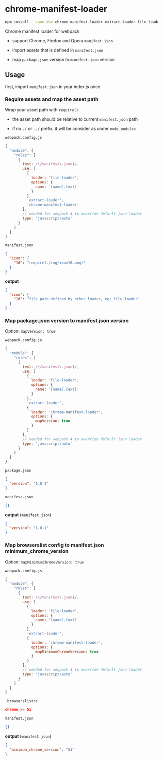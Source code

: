 # chrome-manifest-loader

```sh
npm install --save-dev chrome-manifest-loader extract-loader file-loader
```

Chrome manifest loader for webpack

- support Chrome, Firefox and Opera `manifest.json`

- import assets that is defined in `manifest.json`

- map `package.json` version to `manifest.json` version

## Usage

first, import `manifest.json` in your index js once

### Require assets and map the asset path

Wrap your asset path with `require()`

- the asset path should be relative to current `manifest.json` path

- if no `./` or `../` prefix, it will be consider as under `node_modules`

`webpack.config.js`

```js
{
  "module": {
    "rules": [
      {
        test: /\/manifest\.json$/,
        use: [
          {
            loader: 'file-loader',
            options: {
              name: '[name].[ext]'
            }
          },
          'extract-loader',
          'chrome-manifest-loader'
        ],
        // needed for webpack 4 to override default json loader
        type: 'javascript/auto'
      }
    ]
  }
}
```

`manifest.json`

```json
{
  "icon": {
    "16": "require(./img/icon16.png)"
  }
}
```

__output__

```json
{
  "icon": {
    "16": "file path defined by other loader, eg: file-loader"
  }
}
```

### Map package.json version to manifest.json version

Option: `mapVersion: true`

`webpack.config.js`

```js
{
  "module": {
    "rules": [
      {
        test: /\/manifest\.json$/,
        use: [
          {
            loader: 'file-loader',
            options: {
              name: '[name].[ext]'
            }
          },
          'extract-loader',
          {
            loader: 'chrome-manifest-loader',
            options: {
              mapVersion: true
            }
          }
        ],
        // needed for webpack 4 to override default json loader
        type: 'javascript/auto'
      }
    ]
  }
}
```

`package.json`

```json
{
  "version": "1.0.1"
}
```

`manifest.json`

```json
{}
```

__output__ (`manifest.json`)

```json
{
  "version": "1.0.1"
}
```

### Map browserslist config to manifest.json minimum_chrome_version

Option: `mapMinimumChromeVersion: true`

`webpack.config.js`

```js
{
  "module": {
    "rules": [
      {
        test: /\/manifest\.json$/,
        use: [
          {
            loader: 'file-loader',
            options: {
              name: '[name].[ext]'
            }
          },
          'extract-loader',
          {
            loader: 'chrome-manifest-loader',
            options: {
              mapMinimumChromeVersion: true
            }
          }
        ],
        // needed for webpack 4 to override default json loader
        type: 'javascript/auto'
      }
    ]
  }
}
```

`.browserslistrc`

```json
chrome >= 51
```

`manifest.json`

```json
{}
```

__output__ (`manifest.json`)

```json
{
  "minimum_chrome_version": "51"
}
```
